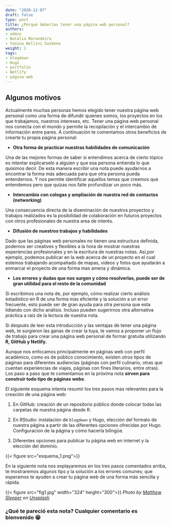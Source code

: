 ```yaml
---
date: "2020-12-07"
draft: false
type: post
title: ¿Porqué deberías tener una página web personal?
authors: 
- admin
- Natalia Morandeira 
- Yanina Bellini Saibene
weight: 1
tags:
- blogdown
- Hugo
- portfolio
- Netlify
- página web
---
```

## Algunos motivos  

Actualmente muchas personas hemos elegido tener nuestra página web personal como una forma de difundir quienes somos, los proyectos en los que trabajamos, nuestros intereses, etc. Tener una página web personal nos conecta con el mundo y permite la recopilación y el intercambio de información entre pares. A continuación te comentamos otros beneficios de crearte tu propia página personal:

+ **Otra forma de practicar nuestras habilidades de comunicación** 

Una de las mejores formas de saber si entendimos acerca de cierto tópico es intentar explicarselo a alguien y que esa persona entienda lo que quisimos decir. De esta manera escribir una nota puede ayudarnos a encontrar la forma más adecuada para que otra persona pueda entendernos. Y nos permite identificar aquellos temas que creemos que entendemos pero que quizas nos falte profundizar un poco más.

+ **Intercambio con colegas y ampliación de nuestra red de contactos (networking)** 

Una consecuencia directa de la diseminación de nuestros proyectos y trabajos realizados es la posibilidad de colaboración en futuros proyectos con otros profesionales de nuestra area de interés.

+ **Difusión de nuestros trabajos y habilidades** 

Dado que las páginas web personales no tienen una estructura definida, podemos ser creatives y flexibles a la hora de mostrar nuestras experiencias profesionales y en la escritura de nuestras notas. Así,por ejemplo, podemos publicar en la web acerca de un proyecto en el cual estemos trabajando acompañado de mapas, videos y fotos que ayudarán a enmarcar el proyecto de una forma mas amena y dinámica.

+ **Los errores y dudas que nos surgen y cómo resolverlas, puede ser de gran utilidad para el resto de la comunidad** 

Si escribimos una nota de, por ejemplo, cómo realizar cierto análisis estadístico en R de una forma mas eficiente y la solución a un error frecuente, esto puede ser de gran ayuda para otra persona que esta lidiando con dicho análisis. Incluso pueden sugerirnos otra alternativa práctica a raiz de la lectura de nuestra nota.

Si después de leer esta introducción y las ventajas de tener una página web, te surgieron las ganas de crear la tuya, te vamos a proponer un flujo de trabajo para crear una página web personal de formar gratuita utilizando **R, GitHub y Netlify.**

Aunque nos enfocamos principalmente en páginas web con perfil académico, como es de público conocimiento, existen otros tipos de páginas para diferentes audiencias (páginas con perfil culinario, otras que cuentan experiencias de viajes, páginas con fines literarios, entre otras). Los paso a paso que te comentamos en la próxima nota **sirven para construir todo tipo de páginas webs**.

El siguiente esquema intenta resumir los tres pasos mas relevantes para la creación de una página web:

1. En GitHub: creación de un repositorio público donde colocar todas las carpetas de nuestra página desde R.

2. En RStudio: instalación de `blogdown` y Hugo, elección del formato de nuestra página a partir de las diferentes opciones ofrecidas por Hugo. Configuracion de la página y cómo hacerla bilingüe.

3. Diferentes opciones para publicar tu página web en internet y la elección del dominio.

{{< figure src="esquema_1.png">}}

En la siguiente nota nos explayaremos en los tres pasos comentados arriba, te mostraremos algunos tips y la solución a los errores comunes; que esperamos te ayuden a crear tu página web de una forma más sencilla y rápida.

{{< figure src="fig1.jpg" width="324" height="300">}}
*<span>Photo by <a href="https://unsplash.com/@mjsleeper?utm_source=unsplash&amp;utm_medium=referral&amp;utm_content=creditCopyText">Matthew Sleeper</a> on <a href="https://unsplash.com/s/photos/begin?utm_source=unsplash&amp;utm_medium=referral&amp;utm_content=creditCopyText">Unsplash</a></span>*

### ¿Qué te pareció esta nota? Cualquier comentario es bienvenido 😁
